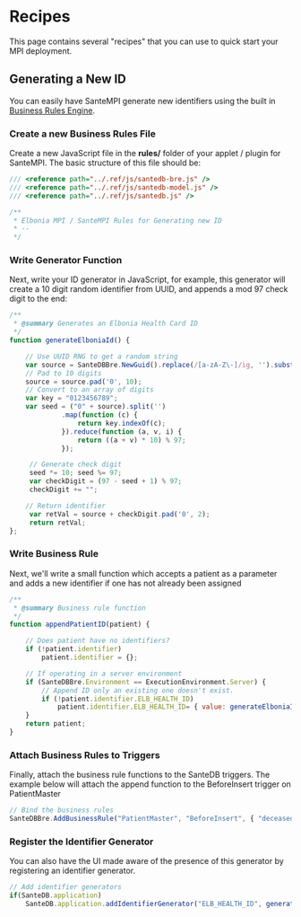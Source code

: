# Recipes

This page contains several "recipes" that you can use to quick start your MPI deployment.

## Generating a New ID

You can easily have SanteMPI generate new identifiers using the built in [Business Rules Engine](../santedb/extending-santedb/applets/business-rules.md).

### Create a new Business Rules File

Create a new JavaScript file in the **rules/** folder of your applet / plugin for SanteMPI. The basic structure of this file should be:

```javascript
/// <reference path="../.ref/js/santedb-bre.js" />
/// <reference path="../.ref/js/santedb-model.js" />
/// <reference path="../.ref/js/santedb.js" />

/**
 * Elbonia MPI / SanteMPI Rules for Generating new ID
 * --
 */

```

### Write Generator Function

Next, write your ID generator in JavaScript, for example, this generator will create a 10 digit random identifier from UUID, and appends a mod 97 check digit to the end:

```javascript
/**
 * @summary Generates an Elbonia Health Card ID
 */
function generateElboniaId() {

    // Use UUID RNG to get a random string
    var source = SanteDBBre.NewGuid().replace(/[a-zA-Z\-]/ig, '').substring(0, 10);
    // Pad to 10 digits
    source = source.pad('0', 10);
    // Convert to an array of digits
    var key = "0123456789";
    var seed = ("0" + source).split('')
             .map(function (c) { 
                 return key.indexOf(c); 
             }).reduce(function (a, v, i) { 
                 return ((a + v) * 10) % 97; 
             });

     // Generate check digit             
     seed *= 10; seed %= 97;
     var checkDigit = (97 - seed + 1) % 97;
     checkDigit += "";

    // Return identifier
     var retVal = source + checkDigit.pad('0', 2);
     return retVal;
};
```

### Write Business Rule

Next, we'll write a small function which accepts a patient as a parameter and adds a new identifier if one has not already been assigned

```javascript
/**
 * @summary Business rule function
 */
function appendPatientID(patient) {

    // Does patient have no identifiers?
    if (!patient.identifier)
        patient.identifier = {};

    // If operating in a server environment
    if (SanteDBBre.Environment == ExecutionEnvironment.Server) {
        // Append ID only an existing one doesn't exist.
        if (!patient.identifier.ELB_HEALTH_ID)
            patient.identifier.ELB_HEALTH_ID= { value: generateElboniaId() };
    }
    return patient;
}
```

### Attach Business Rules to Triggers

Finally, attach the business rule functions to the SanteDB triggers. The example below will attach the append function to the BeforeInsert trigger on PatientMaster

```javascript
// Bind the business rules
SanteDBBre.AddBusinessRule("PatientMaster", "BeforeInsert", { "deceasedDate": "null" }, appendPatientID);
```

### Register the Identifier Generator

You can also have the UI made aware of the presence of this generator by registering an identifier generator.

```javascript
// Add identifier generators
if(SanteDB.application) 
    SanteDB.application.addIdentifierGenerator("ELB_HEALTH_ID", generateElboniaId());
```



